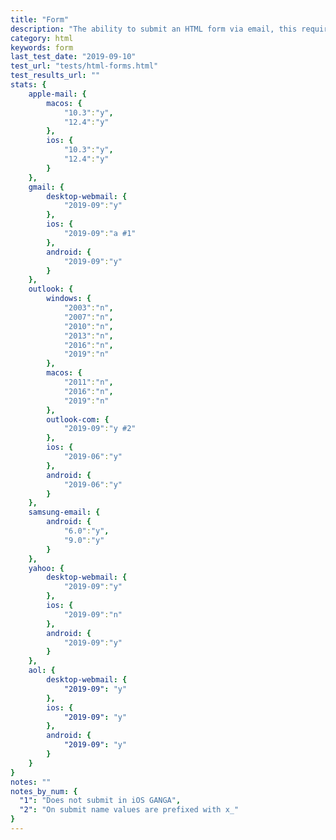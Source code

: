 ```yaml
---
title: "Form"
description: "The ability to submit an HTML form via email, this requires support of at least one form element, at least one form method and either input submit or button submit to pass data to an end point."
category: html
keywords: form
last_test_date: "2019-09-10"
test_url: "tests/html-forms.html"
test_results_url: ""
stats: {
    apple-mail: {
        macos: {
            "10.3":"y",
            "12.4":"y"
        },
        ios: {
            "10.3":"y",
            "12.4":"y"
        }
    },
    gmail: {
        desktop-webmail: {
            "2019-09":"y"
        },
        ios: {
            "2019-09":"a #1"
        },
        android: {
            "2019-09":"y"
        }
    },
    outlook: {
        windows: {
            "2003":"n",
            "2007":"n",
            "2010":"n",
            "2013":"n",
            "2016":"n",
            "2019":"n"
        },
        macos: {
            "2011":"n",
            "2016":"n",
            "2019":"n"
        },
        outlook-com: {
            "2019-09":"y #2"
        },
        ios: {
            "2019-06":"y"
        },
        android: {
            "2019-06":"y"
        }
    },
    samsung-email: {
        android: {
            "6.0":"y",
            "9.0":"y"
        }
    },
    yahoo: {
        desktop-webmail: {
            "2019-09":"y"
        },
        ios: {
            "2019-09":"n"
        },
        android: {
            "2019-09":"y"
        }
    },
    aol: {
        desktop-webmail: {
            "2019-09": "y"
        },
        ios: {
            "2019-09": "y"
        },
        android: {
            "2019-09": "y"
        }
    }
}
notes: ""
notes_by_num: {
  "1": "Does not submit in iOS GANGA",
  "2": "On submit name values are prefixed with x_"
}
---
```

